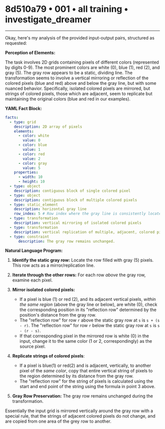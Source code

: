 # 8d510a79 • 001 • all training • investigate_dreamer

---
Okay, here's my analysis of the provided input-output pairs, structured as requested:

**Perception of Elements:**

The task involves 2D grids containing pixels of different colors (represented by digits 0-9).  The most prominent colors are white (0), blue (1), red (2), and gray (5).  The gray row appears to be a static, dividing line. The transformation seems to involve a vertical mirroring or reflection of the colored pixels (blue and red) above and below the gray line, but with some nuanced behavior. Specifically, isolated colored pixels are mirrored, but strings of colored pixels, those which are adjacent, seem to replicate but maintaining the original colors (blue and red in our examples).

**YAML Fact Block:**



```yaml
facts:
  - type: grid
    description: 2D array of pixels
    elements:
      - color: white
        value: 0
      - color: blue
        value: 1
      - color: red
        value: 2
      - color: gray
        value: 5
    properties:
      - width: 10
      - height: 10
  - type: object
    description: contiguous block of single colored pixel
  - type: object
    description: contiguous block of multiple colored pixels
  - type: static_element
    description: horizontal gray line
    row_index: 5 # Row index where the gray line is consistently located
  - type: transformation
    description: vertical mirroring of isolated colored pixels
  - type: transformation
    description: vertical replication of multiple, adjacent, colored pixels
  - type: constraint
      description: The gray row remains unchanged.

```



**Natural Language Program:**

1.  **Identify the static gray row:** Locate the row filled with gray (5) pixels. This row acts as a mirror/replication line.

2.  **Iterate through the other rows:** For each row *above* the gray row, examine each pixel.

3.  **Mirror isolated colored pixels:**
    *   If a pixel is blue (1) or red (2), and its adjacent vertical pixels, *within the same region* (above the gray line or below), are white (0), check the corresponding position in its "reflection row" determined by the position's distance from the gray row.
    *   The "reflection row" for row `r` above the static gray row at `s` is `s + (s - r)`. The "reflection row" for row `r` below the static gray row at `s` is `s - (r - s)`.
    *   If that corresponding pixel in the mirrored row is white (0) in the input, change it to the same color (1 or 2, correspondingly) as the source pixel.

4.  **Replicate strings of colored pixels**:
    * If a pixel is blue(1) or red(2) and is adjacent, vertically, to another pixel of the *same color*, copy that entire vertical string of pixels to the region determined by its distance from the gray row.
    *   The "reflection row" for the string of pixels is calculated using the start and end point of the string using the formula in point 3 above.

5.  **Gray Row Preservation:** The gray row remains unchanged during the transformation.

Essentially the input grid is mirrored vertically around the gray row with a special rule, that the strings of adjacent colored pixels do not change, and are copied from one area of the grey row to another.

